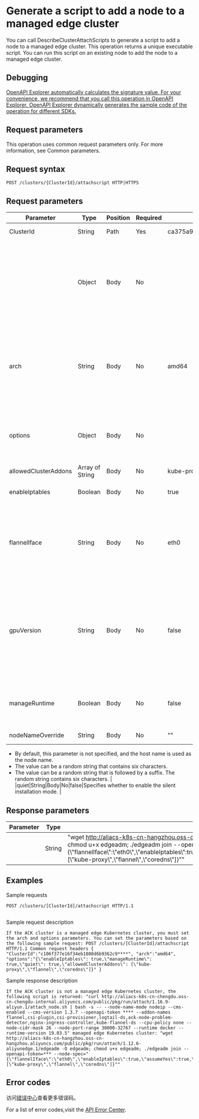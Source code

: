 # Generate a script to add a node to a managed edge cluster

You can call DescribeClusterAttachScripts to generate a script to add a node to a managed edge cluster. This operation returns a unique executable script. You can run this script on an existing node to add the node to a managed edge cluster.

## Debugging

[OpenAPI Explorer automatically calculates the signature value. For your convenience, we recommend that you call this operation in OpenAPI Explorer. OpenAPI Explorer dynamically generates the sample code of the operation for different SDKs.](https://api.aliyun.com/#product=CS&api=DescribeClusterAttachScripts&type=ROA&version=2015-12-15)

## Request parameters

This operation uses common request parameters only. For more information, see Common parameters.

## Request syntax

```
POST /clusters/{ClusterId}/attachscript HTTP|HTTPS
```

## Request parameters

|Parameter|Type|Position|Required|Example|Description|
|---------|----|--------|--------|-------|-----------|
|ClusterId|String|Path|Yes|ca375a93a30474552ad2a0ebe183e\*\*\*\*|The ID of the cluster. |
| |Object|Body|No| |The CPU architecture of the node. Valid values: amd64, arm, and arm64. Default value: amd64. This parameter is required if the cluster is a managed edge cluster. |
|arch|String|Body|No|amd64|The CPU architecture of the node. Valid values: amd64, arm, and arm64. Default value: amd64. This parameter is required if the cluster is a managed edge cluster. |
|options|Object|Body|No| |The configurations of the node. This parameter is required if the cluster is a managed edge cluster. |
|allowedClusterAddons|Array of String|Body|No|kube-proxy|The name of the components. |
|enableIptables|Boolean|Body|No|true|Specifies whether to enable iptables. Default value: true. |
|flannelIface|String|Body|No|eth0|The name of the network interface controller \(NIC\) that is used by the Flannel plug-in. By default, this parameter is set to the name of the NIC that is used by the default ingress. |
|gpuVersion|String|Body|No|false|Specifies whether the node is a graphics processing unit \(GPU\) node. By default, this parameter is not specified. Valid values: Nvidia\_Tesla\_T4, Nvidia\_Tesla\_P4, and Nvidia\_Tesla\_P100. |
|manageRuntime|Boolean|Body|No|false|Specifies whether to use edgeadm to install and check the runtime. Default value: false. |
|nodeNameOverride|String|Body|No|""|The name of the node.

-   By default, this parameter is not specified, and the host name is used as the node name.
-   The value can be a random string that contains six characters.
-   The value can be a random string that is followed by a suffix. The random string contains six characters. |
|quiet|String|Body|No|false|Specifies whether to enable the silent installation mode. |

## Response parameters

|Parameter|Type|Example|Description|
|---------|----|-------|-----------|
| |String|"wget http://aliacs-k8s-cn-hangzhou.oss-cn-hangzhou.aliyuncs.com/public/pkg/run/attach/1.12.6-aliyunedge.1/edgeadm -O edgeadm; chmod u+x edgeadm; ./edgeadm join --openapi-token=XXX --node-spec="\{\\"flannelIface\\":\\"eth0\\",\\"enableIptables\\":true,\\"assumeYes\\":true,\\"manageRuntime\\":true,\\"nodeNameStrategy\\":\\"hostname\\",\\"enabledAddons\\":\[\\"kube-proxy\\",\\"flannel\\",\\"coredns\\"\]\}""|The returned script. |

## Examples

Sample requests

```
POST /clusters/[ClusterId]/attachscript HTTP/1.1
            
```

Sample request description

```
If the ACK cluster is a managed edge Kubernetes cluster, you must set the arch and options parameters. You can set the parameters based on the following sample request: POST /clusters/[ClusterId]/attachscript HTTP/1.1 Common request headers { "ClusterId":"c106f377e16f34eb1808d6b9362c9****", "arch":"amd64", "options":"{\"enableIptables\": true,\"manageRuntime\": true,\"quiet\": true,\"allowedClusterAddons\": [\"kube-proxy\",\"flannel\",\"coredns\"]}" }
```

Sample response description

```
If the ACK cluster is not a managed edge Kubernetes cluster, the following script is returned: "curl http://aliacs-k8s-cn-chengdu.oss-cn-chengdu-internal.aliyuncs.com/public/pkg/run/attach/1.16.9-aliyun.1/attach_node.sh | bash -s -- --node-name-mode nodeip --cms-enabled --cms-version 1.3.7 --openapi-token **** --addon-names flannel,csi-plugin,csi-provisioner,logtail-ds,ack-node-problem-detector,nginx-ingress-controller,kube-flannel-ds --cpu-policy none --node-cidr-mask 26 --node-port-range 30000-32767 --runtime docker --runtime-version 19.03.5" managed edge Kubernetes cluster: "wget http://aliacs-k8s-cn-hangzhou.oss-cn-hangzhou.aliyuncs.com/public/pkg/run/attach/1.12.6-aliyunedge.1/edgeadm -O edgeadm; chmod u+x edgeadm; ./edgeadm join --openapi-token=*** --node-spec="{\"flannelIface\":\"eth0\",\"enableIptables\":true,\"assumeYes\":true,\"manageRuntime\":true,\"nodeNameStrategy\":\"hostname\",\"enabledAddons\":[\"kube-proxy\",\"flannel\",\"coredns\"]}""
```

## Error codes

访问[错误中心](https://error-center.aliyun.com/status/product/CS)查看更多错误码。

For a list of error codes,visit the [API Error Center](https://error-center.alibabacloud.com/status/product/CS).

